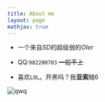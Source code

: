 ```yaml
---
title: About me
layout: page
mathjax: true
---
```


- 一个来自$SD$的超级弱的$OIer$

- QQ:`982200703` ~~一般不上~~

- 喜欢`LOL`。开黑吗？我**亚索**贼$6$

![qwq](http://images.cnblogs.com/cnblogs_com/NuclearSubmarines/1098093/o_fVtIK.jpg)
